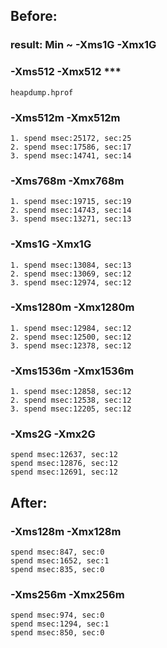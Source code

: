 
## Before:
### result: Min ~ -Xms1G -Xmx1G

### -Xms512 -Xmx512 ***
```heapdump.hprof```

### -Xms512m -Xmx512m
```
1. spend msec:25172, sec:25
2. spend msec:17586, sec:17
3. spend msec:14741, sec:14
```

### -Xms768m -Xmx768m
```
1. spend msec:19715, sec:19
2. spend msec:14743, sec:14
3. spend msec:13271, sec:13
```

### -Xms1G -Xmx1G
```
1. spend msec:13084, sec:13
2. spend msec:13069, sec:12
3. spend msec:12974, sec:12
```

### -Xms1280m -Xmx1280m
```
1. spend msec:12984, sec:12
2. spend msec:12500, sec:12
3. spend msec:12378, sec:12
```

### -Xms1536m -Xmx1536m
```
1. spend msec:12858, sec:12
2. spend msec:12538, sec:12
3. spend msec:12205, sec:12
```

### -Xms2G -Xmx2G
```
spend msec:12637, sec:12
spend msec:12876, sec:12
spend msec:12691, sec:12
```


## After:

### -Xms128m -Xmx128m
```
spend msec:847, sec:0
spend msec:1652, sec:1
spend msec:835, sec:0
```

### -Xms256m -Xmx256m
```
spend msec:974, sec:0
spend msec:1294, sec:1
spend msec:850, sec:0
```
